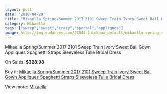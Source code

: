 ```yaml
---
layout: post
date: '2018-04-20'
title: "Mikaella Spring/Summer 2017 2101 Sweep Train Ivory Sweet Ball Gown Appliques Spaghetti Straps Sleeveless Tulle Bridal Dress"
category: Mikaella
tags: ["sweep","sweet","crazy","special","appliques"]
image: http://img.eudances.com/21544-thickbox_default/mikaella-spring-summer-2017-2101-sweep-train-ivory-sweet-ball-gown-appliques-spaghetti-straps-sleeveless-tulle-bridal-dress.jpg
---
```

Mikaella Spring/Summer 2017 2101 Sweep Train Ivory Sweet Ball Gown Appliques Spaghetti Straps Sleeveless Tulle Bridal Dress

On Sales: **$328.98**
<a href="https://www.eudances.com/en/mikaella/6616-mikaella-spring-summer-2017-2101-sweep-train-ivory-sweet-ball-gown-appliques-spaghetti-straps-sleeveless-tulle-bridal-dress.html"><amp-img layout="responsive" width="600" height="600" src="//img.eudances.com/21544-thickbox_default/mikaella-spring-summer-2017-2101-sweep-train-ivory-sweet-ball-gown-appliques-spaghetti-straps-sleeveless-tulle-bridal-dress.jpg" alt="Mikaella Spring/Summer 2017 2101 Sweep Train Ivory Sweet Ball Gown Appliques Spaghetti Straps Sleeveless Tulle Bridal Dress 0" /></a>
<a href="https://www.eudances.com/en/mikaella/6616-mikaella-spring-summer-2017-2101-sweep-train-ivory-sweet-ball-gown-appliques-spaghetti-straps-sleeveless-tulle-bridal-dress.html"><amp-img layout="responsive" width="600" height="600" src="//img.eudances.com/21549-thickbox_default/mikaella-spring-summer-2017-2101-sweep-train-ivory-sweet-ball-gown-appliques-spaghetti-straps-sleeveless-tulle-bridal-dress.jpg" alt="Mikaella Spring/Summer 2017 2101 Sweep Train Ivory Sweet Ball Gown Appliques Spaghetti Straps Sleeveless Tulle Bridal Dress 1" /></a>
<a href="https://www.eudances.com/en/mikaella/6616-mikaella-spring-summer-2017-2101-sweep-train-ivory-sweet-ball-gown-appliques-spaghetti-straps-sleeveless-tulle-bridal-dress.html"><amp-img layout="responsive" width="600" height="600" src="//img.eudances.com/21548-thickbox_default/mikaella-spring-summer-2017-2101-sweep-train-ivory-sweet-ball-gown-appliques-spaghetti-straps-sleeveless-tulle-bridal-dress.jpg" alt="Mikaella Spring/Summer 2017 2101 Sweep Train Ivory Sweet Ball Gown Appliques Spaghetti Straps Sleeveless Tulle Bridal Dress 2" /></a>
<a href="https://www.eudances.com/en/mikaella/6616-mikaella-spring-summer-2017-2101-sweep-train-ivory-sweet-ball-gown-appliques-spaghetti-straps-sleeveless-tulle-bridal-dress.html"><amp-img layout="responsive" width="600" height="600" src="//img.eudances.com/21547-thickbox_default/mikaella-spring-summer-2017-2101-sweep-train-ivory-sweet-ball-gown-appliques-spaghetti-straps-sleeveless-tulle-bridal-dress.jpg" alt="Mikaella Spring/Summer 2017 2101 Sweep Train Ivory Sweet Ball Gown Appliques Spaghetti Straps Sleeveless Tulle Bridal Dress 3" /></a>
<a href="https://www.eudances.com/en/mikaella/6616-mikaella-spring-summer-2017-2101-sweep-train-ivory-sweet-ball-gown-appliques-spaghetti-straps-sleeveless-tulle-bridal-dress.html"><amp-img layout="responsive" width="600" height="600" src="//img.eudances.com/21546-thickbox_default/mikaella-spring-summer-2017-2101-sweep-train-ivory-sweet-ball-gown-appliques-spaghetti-straps-sleeveless-tulle-bridal-dress.jpg" alt="Mikaella Spring/Summer 2017 2101 Sweep Train Ivory Sweet Ball Gown Appliques Spaghetti Straps Sleeveless Tulle Bridal Dress 4" /></a>
<a href="https://www.eudances.com/en/mikaella/6616-mikaella-spring-summer-2017-2101-sweep-train-ivory-sweet-ball-gown-appliques-spaghetti-straps-sleeveless-tulle-bridal-dress.html"><amp-img layout="responsive" width="600" height="600" src="//img.eudances.com/21545-thickbox_default/mikaella-spring-summer-2017-2101-sweep-train-ivory-sweet-ball-gown-appliques-spaghetti-straps-sleeveless-tulle-bridal-dress.jpg" alt="Mikaella Spring/Summer 2017 2101 Sweep Train Ivory Sweet Ball Gown Appliques Spaghetti Straps Sleeveless Tulle Bridal Dress 5" /></a>

Buy it: [Mikaella Spring/Summer 2017 2101 Sweep Train Ivory Sweet Ball Gown Appliques Spaghetti Straps Sleeveless Tulle Bridal Dress](https://www.eudances.com/en/mikaella/6616-mikaella-spring-summer-2017-2101-sweep-train-ivory-sweet-ball-gown-appliques-spaghetti-straps-sleeveless-tulle-bridal-dress.html "Mikaella Spring/Summer 2017 2101 Sweep Train Ivory Sweet Ball Gown Appliques Spaghetti Straps Sleeveless Tulle Bridal Dress")

View more: [Mikaella](https://www.eudances.com/en/106-mikaella "Mikaella")